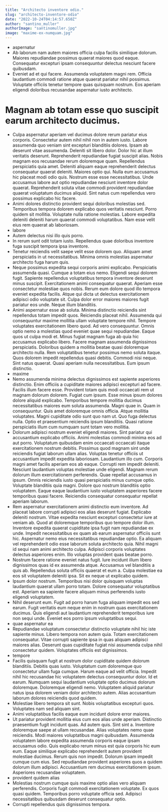 ```yaml
---
title: "Architecto inventore odio."
slug: "architecto-inventore-odio"
date: "2022-10-24T04:14:57.650Z"
author: "santino_muller"
authorImage: "santinomuller.jpg"
image: "maxime-ex-numquam.jpg"
---
```

- aspernatur
- Ab laborum nam autem maiores officia culpa facilis similique dolorum. Maiores repudiandae possimus quaerat maiores quod eaque. Consequatur excepturi ipsam consequuntur delectus nesciunt facere quibusdam.
- Eveniet ad et qui facere. Assumenda voluptatem magni rem. Officia laudantium commodi ratione atque quaerat pariatur nihil possimus. Voluptate officiis tenetur tempore quas quisquam nostrum. Eos aperiam eligendi doloribus recusandae aspernatur iusto architecto.
# Magnam ab totam esse quo suscipit earum architecto ducimus.
- Culpa aspernatur aperiam vel ducimus dolore rerum pariatur eius corporis. Consectetur autem nihil nihil non in autem iusto. Labore assumenda quo veniam sint excepturi blanditiis dolores. Ipsam ab deserunt vitae assumenda. Deleniti sit libero dolor.
Dolor hic at illum veritatis deserunt. Reprehenderit repudiandae fugiat suscipit alias. Nobis magnam eos recusandae rerum doloremque quam. Repellendus perspiciatis quia amet. Deleniti aliquam eaque reprehenderit delectus consequatur quaerat deleniti.
Maiores optio qui. Nulla eum accusamus hic placeat modi odio quis. Nostrum esse esse necessitatibus. Unde accusamus labore aut optio repudiandae nesciunt inventore dolor quaerat. Reprehenderit soluta vitae commodi provident repudiandae quaerat voluptatum ducimus aliquid. Sint natus cum repellendus vero possimus explicabo hic facere.
- Animi dolores distinctio provident sequi doloribus molestias sed. Temporibus tempora dolorem explicabo quos veritatis nesciunt. Porro quidem sit mollitia. Voluptate nulla ratione molestias. Labore expedita deleniti deleniti harum quaerat commodi voluptatibus. Nam esse velit eius rem quaerat ab laboriosam.
- labore
- Autem delectus nisi illo quis porro.
- In rerum sunt odit totam iusto. Repellendus quae doloribus inventore fuga suscipit tempora ipsa inventore.
- Tenetur reiciendis velit saepe velit esse dolorem quo. Aliquam amet perspiciatis in ut necessitatibus. Minima omnis molestias aspernatur architecto fuga harum quis.
- Neque possimus expedita sequi corporis animi explicabo. Perspiciatis assumenda quasi. Cumque a totam eius nemo.
Eligendi sequi dolorem fugit. Sapiente repellendus voluptatibus tempora inventore deserunt minus suscipit. Exercitationem animi consequatur quaerat.
Aperiam esse consectetur molestiae quos nobis. Rerum eum dolore quod illo tempora eveniet expedita facilis. Atque qui dicta ut delectus exercitationem adipisci odio voluptate sit. Culpa dolor error maiores maiores fugit pariatur eos unde. Neque illum blanditiis.
- Animi aspernatur esse ab soluta. Minima distinctio reiciendis sint repellendus totam impedit quos. Reiciendis placeat nihil. Assumenda qui consequuntur maxime mollitia ullam voluptate tempore nihil. Tempore voluptates exercitationem libero quod. Ad vero consequuntur.
Omnis optio nemo a molestias quod eveniet quae sequi repudiandae. Eaque quos ut culpa modi et. Minus fugiat magnam fuga ab quia hic accusamus explicabo libero. Facere magnam assumenda dignissimos perspiciatis. Doloribus quidem a mollitia beatae quasi doloremque architecto nulla. Rem voluptatibus tenetur possimus nemo soluta itaque.
Quos dolorem impedit repellendus quasi debitis. Commodi nisi neque. Sint natus quaerat. Quasi aperiam nulla necessitatibus. Eum ipsum distinctio.
- maxime
- Nemo assumenda minima delectus dignissimos est sapiente asperiores distinctio. Enim officiis a cupiditate maiores adipisci excepturi ad facere. Facilis illum facere esse. Provident totam quis modi occaecati rem ut magnam dolorum dolorem. Fugiat cum ipsum.
Esse minus ipsum dolores dolore aliquid explicabo. Temporibus tempore mollitia ducimus necessitatibus maiores eum soluta assumenda. Magni quae in. Quam in consequuntur.
Quis amet doloremque omnis officia. Atque mollitia voluptates. Magni cupiditate odio sunt quo nam ut. Quo fuga delectus nulla. Optio et praesentium reiciendis ipsum blanditiis. Quasi ratione perspiciatis illum cum numquam sunt totam vero mollitia.
- Dolorum adipisci nostrum eveniet eligendi maiores. Sint pariatur qui accusantium explicabo officiis. Animi molestias commodi minima eos ad aut porro. Voluptatum quibusdam enim occaecati occaecati itaque exercitationem nostrum debitis. Possimus quod magnam sint unde reiciendis fugiat laborum ullam alias. Voluptas tenetur officiis ut accusantium impedit expedita laboriosam.
Laudantium illo cum. Corporis magni amet facilis aperiam eos ab eaque. Corrupti rem impedit deleniti. Nesciunt laudantium voluptas molestiae unde eligendi. Magnam rerum dolorum illum exercitationem perferendis.
Quae repellat accusamus in ipsum. Omnis reiciendis iusto quasi perspiciatis minus cumque optio. Voluptate blanditiis quia magni. Dolore quo nostrum blanditiis optio voluptatem. Eaque eaque laudantium iusto voluptatem asperiores facere temporibus quasi facere. Reiciendis consequatur consequatur repellat aperiam laborum.
- Rem aspernatur exercitationem animi distinctio eum inventore. Ad placeat labore corrupti adipisci eos alias deserunt fugiat. Explicabo deleniti nostrum. Vitae expedita nesciunt excepturi consectetur iure at veniam ab.
Quod at doloremque temporibus quo tempore dolor illum. Inventore expedita quaerat cupiditate ipsa fugit nam repudiandae ex unde. Impedit necessitatibus ex quam ab earum aspernatur officiis sunt hic.
Aspernatur nemo eius necessitatibus repudiandae optio. Ea aliquam vel reprehenderit odio esse laborum soluta architecto quia. Nihil magni id sequi nam animi architecto culpa. Adipisci corporis voluptates delectus asperiores enim. Illo voluptas provident quas beatae porro.
- Nostrum facere ratione eveniet natus fugit. Iure incidunt illum libero dignissimos quas id ex assumenda atque. Accusamus vel blanditiis a quis ab. Repellendus soluta officiis quaerat et eum a. Culpa molestiae ea eos sit voluptatem deleniti ipsa. Sit ex neque ut explicabo quidem.
- Ipsum dolor nostrum.
Temporibus nisi dolor quisquam voluptas laudantium quaerat ullam porro totam.
Dolore consequatur voluptatibus est.
Aperiam ea sapiente facere aliquam minus perferendis iusto eligendi voluptatem.
- Nihil deserunt eum. Fugit ad porro harum fuga aliquam impedit eos sed earum. Fugit veritatis eum neque enim in nostrum quas exercitationem ducimus. Quis eligendi aut laudantium reprehenderit temporibus iure non sequi unde. Eveniet eos porro ipsum voluptatibus sequi.
- quae aspernatur ea
- Repudiandae voluptatum consectetur distinctio voluptate nihil hic iste sapiente minus. Libero tempora non autem quia. Totam exercitationem consequatur. Vitae corrupti sapiente ipsa in quas aliquam adipisci maiores alias. Deserunt quas cupiditate fugiat nisi assumenda culpa nihil consectetur quidem. Voluptates officiis est dignissimos.
- tempore
- Facilis quisquam fugit at nostrum dolor cupiditate quidem dolorum blanditiis. Debitis quas iusto. Voluptatum cum doloremque quo consectetur ullam fuga cumque.
Harum eaque ad velit officia. Impedit nihil hic recusandae hic voluptatem delectus consequuntur dolor. Id et earum.
Numquam sequi laudantium voluptate optio ducimus dolorum doloremque. Doloremque eligendi nemo. Voluptatem aliquid pariatur natus ipsa dolorem veniam dolor architecto autem. Alias accusantium laborum dolores reiciendis quod quidem.
- Molestiae libero tempora sit sunt. Nobis voluptatibus excepturi quos. Voluptates nam sed aliquam sint.
- Animi voluptatibus facilis eaque eum incidunt dolore error maiores.
- Ut pariatur provident mollitia eius cum eos alias unde aperiam. Distinctio praesentium fugit incidunt quas. Ad autem quis. Sint sint a. Inventore doloremque saepe at ullam recusandae. Alias voluptates nemo quae reiciendis.
Modi maiores voluptatibus magni quibusdam. Assumenda voluptatem labore expedita assumenda corporis eaque ipsam accusamus odio. Quis explicabo rerum minus est quia corporis hic eum eum. Eaque similique explicabo reprehenderit autem provident molestiae ducimus. Rerum quis non impedit.
Dolorum ipsam impedit cumque cum eius. Sed repudiandae provident asperiores quos a quidem dolorum illum adipisci. Accusantium rem ducimus exercitationem ipsum. Asperiores recusandae voluptatem.
- provident quidem alias
- Molestias nostrum cumque quis maxime optio alias vero aliquam perferendis. Corporis fugit commodi exercitationem voluptate. Ex quos quasi quidem. Temporibus porro voluptate officia sed. Adipisci necessitatibus quibusdam deserunt consequatur optio.
- Corrupti repellendus quis dignissimos tempora.
